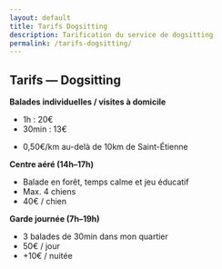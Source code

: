 ```yaml
---
layout: default
title: Tarifs Dogsitting
description: Tarification du service de dogsitting
permalink: /tarifs-dogsitting/
---
```


## Tarifs — Dogsitting

**Balades individuelles / visites à domicile**  
- 1h : 20€  
- 30min : 13€  
+ 0,50€/km au-delà de 10km de Saint-Étienne

**Centre aéré (14h–17h)**  
- Balade en forêt, temps calme et jeu éducatif  
- Max. 4 chiens  
- 40€ / chien

**Garde journée (7h–19h)**  
- 3 balades de 30min dans mon quartier  
- 50€ / jour  
- +10€ / nuitée
